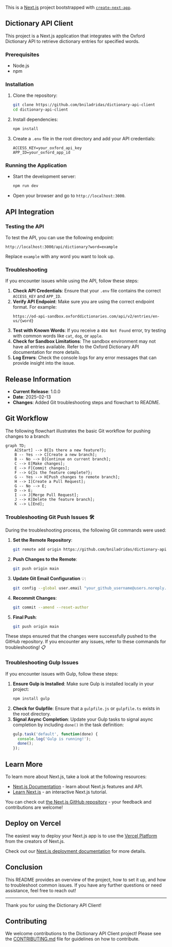 This is a [Next.js](https://nextjs.org) project bootstrapped with [`create-next-app`](https://nextjs.org/docs/app/api-reference/cli/create-next-app).

## Dictionary API Client

This project is a Next.js application that integrates with the Oxford Dictionary API to retrieve dictionary entries for specified words.

### Prerequisites
- Node.js
- npm

### Installation
1. Clone the repository:
   ```bash
   git clone https://github.com/bniladridas/dictionary-api-client
   cd dictionary-api-client
   ```
2. Install dependencies:
   ```bash
   npm install
   ```
3. Create a `.env` file in the root directory and add your API credentials:
   ```
   ACCESS_KEY=your_oxford_api_key
   APP_ID=your_oxford_app_id
   ```

### Running the Application
- Start the development server:
   ```bash
   npm run dev
   ```
- Open your browser and go to `http://localhost:3000`.

## API Integration

### Testing the API
To test the API, you can use the following endpoint:
```
http://localhost:3000/api/dictionary?word=example
```
Replace `example` with any word you want to look up.

### Troubleshooting
If you encounter issues while using the API, follow these steps:
1. **Check API Credentials**: Ensure that your `.env` file contains the correct `ACCESS_KEY` and `APP_ID`.
2. **Verify API Endpoint**: Make sure you are using the correct endpoint format. For example:
   ```
   https://od-api-sandbox.oxforddictionaries.com/api/v2/entries/en-us/{word}
   ```
3. **Test with Known Words**: If you receive a `404 Not Found` error, try testing with common words like `cat`, `dog`, or `apple`.
4. **Check for Sandbox Limitations**: The sandbox environment may not have all entries available. Refer to the Oxford Dictionary API documentation for more details.
5. **Log Errors**: Check the console logs for any error messages that can provide insight into the issue.

## Release Information

- **Current Release**: 1.0.0
- **Date**: 2025-02-13
- **Changes**: Added Git troubleshooting steps and flowchart to README.

## Git Workflow

The following flowchart illustrates the basic Git workflow for pushing changes to a branch:

```mermaid
graph TD;
    A[Start] --> B{Is there a new feature?};
    B -- Yes --> C[Create a new branch];
    B -- No --> D[Continue on current branch];
    C --> E[Make changes];
    E --> F[Commit changes];
    F --> G{Is the feature complete?};
    G -- Yes --> H[Push changes to remote branch];
    H --> I[Create a Pull Request];
    G -- No --> E;
    D --> E;
    I --> J[Merge Pull Request];
    J --> K[Delete the feature branch];
    K --> L[End];
```

### Troubleshooting Git Push Issues 🛠️
During the troubleshooting process, the following Git commands were used:
1. **Set the Remote Repository**:
   ```bash
   git remote add origin https://github.com/bniladridas/dictionary-api-client.git
   ```
2. **Push Changes to the Remote**:
   ```bash
   git push origin main
   ```
3. **Update Git Email Configuration** 💡:
   ```bash
   git config --global user.email "your_github_username@users.noreply.github.com"
   ```
4. **Recommit Changes**:
   ```bash
   git commit --amend --reset-author
   ```
5. **Final Push**:
   ```bash
   git push origin main
   ```

These steps ensured that the changes were successfully pushed to the GitHub repository. If you encounter any issues, refer to these commands for troubleshooting! 📋

### Troubleshooting Gulp Issues

If you encounter issues with Gulp, follow these steps:
1. **Ensure Gulp is Installed**: Make sure Gulp is installed locally in your project:
   ```bash
   npm install gulp
   ```
2. **Check for Gulpfile**: Ensure that a `gulpfile.js` or `gulpfile.ts` exists in the root directory.
3. **Signal Async Completion**: Update your Gulp tasks to signal async completion by including `done()` in the task definition:
   ```javascript
   gulp.task('default', function(done) {
     console.log('Gulp is running!');
     done();
   });
   ```

## Learn More

To learn more about Next.js, take a look at the following resources:

- [Next.js Documentation](https://nextjs.org/docs) - learn about Next.js features and API.
- [Learn Next.js](https://nextjs.org/learn) - an interactive Next.js tutorial.

You can check out [the Next.js GitHub repository](https://github.com/vercel/next.js) - your feedback and contributions are welcome!

## Deploy on Vercel

The easiest way to deploy your Next.js app is to use the [Vercel Platform](https://vercel.com/new?utm_medium=default-template&filter=next.js&utm_source=create-next-app&utm_campaign=create-next-app-readme) from the creators of Next.js.

Check out our [Next.js deployment documentation](https://nextjs.org/docs/app/building-your-application/deploying) for more details.

## Conclusion

This README provides an overview of the project, how to set it up, and how to troubleshoot common issues. If you have any further questions or need assistance, feel free to reach out!

---

Thank you for using the Dictionary API Client!

## Contributing

We welcome contributions to the Dictionary API Client project! Please see the [CONTRIBUTING.md](CONTRIBUTING.md) file for guidelines on how to contribute.
